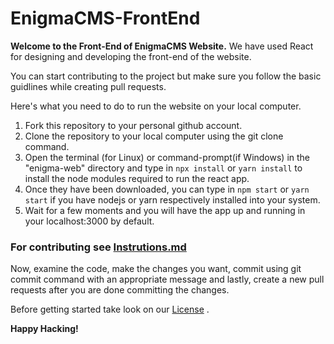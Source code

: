 # EnigmaCMS-FrontEnd
**Welcome to the Front-End of EnigmaCMS Website.**
We have used React for designing and developing the front-end of the website.
<br>

You can start contributing to the project but make sure you follow the basic guidlines while creating pull requests.
<br>

Here's what you need to do to run the website on your local computer.

1. Fork this repository to your personal github account.
2. Clone the repository to your local computer using the git clone command.
3. Open the terminal (for Linux) or command-prompt(if Windows) in the "enigma-web" directory and type in `npx install` or `yarn install` to install the node modules required to run the react app.
4. Once they have been downloaded, you can type in `npm start` or `yarn start` if you have nodejs or yarn respectively installed into your system.
5. Wait for a few moments and you will have the app up and running in your localhost:3000 by default.

### For contributing see [Instrutions.md](https://github.com/EnigmaVSSUT/EnigmaCMS-FrontEnd/blob/main/INSTRUCTION.md)

Now, examine the code, make the changes you want, commit using git commit command with an appropriate message and lastly, create a new pull requests after you are done committing the changes.

Before getting started take look on our [License](https://github.com/EnigmaVSSUT/EnigmaCMS-FrontEnd/blob/main/LICENSE) .


**Happy Hacking!**
